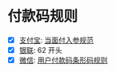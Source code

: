 # 付款码规则

-   [x] [支付宝](/third-party-api-pay-alipay): [当面付入参规范](https://opendocs.alipay.com/open/194/105322#%E5%85%A5%E5%8F%82%E8%A7%84%E8%8C%83)
-   [x] [银联](/third-party-api-pay-unionpay): 62 开头
-   [x] [微信](/third-party-api-pay-weixin): [用户付款码条形码规则](https://pay.weixin.qq.com/wiki/doc/api/micropay.php?chapter=5_1)